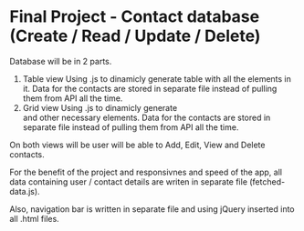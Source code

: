 # Final Project - Contact database (Create / Read / Update / Delete)

Database will be in 2 parts. 

1. Table view 
  Using .js to dinamicly generate table with all the elements in it. Data for the contacts are stored in separate file instead of pulling them from API all the time.
2. Grid view
  Using .js to dinamicly generate <div> and other necessary elements. Data for the contacts are stored in separate file instead of pulling them from API all the time.

On both views will be user will be able to Add, Edit, View and Delete contacts. 

For the benefit of the project and responsivnes and speed of the app, all data containing user / contact details are writen in separate file (fetched-data.js).

Also, navigation bar is written in separate file and using jQuery inserted into all .html files. 



